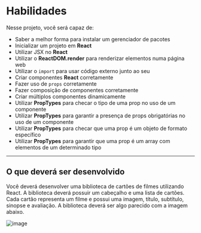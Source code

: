 # Habilidades

  Nesse projeto, você será capaz de:
  - Saber a melhor forma para instalar um gerenciador de pacotes
  - Inicializar um projeto em **React**
  - Utilizar JSX no **React**
  - Utilizar o **ReactDOM.render** para renderizar elementos numa página web
  - Utilizar o `import` para usar código externo junto ao seu
  - Criar componentes **React** corretamente
  - Fazer uso de `props` corretamente
  - Fazer composição de componentes corretamente
  - Criar múltiplos componentes dinamicamente
  - Utilizar **PropTypes** para checar o tipo de uma prop no uso de um componente
  - Utilizar **PropTypes** para garantir a presença de props obrigatórias no uso de um componente
  - Utilizar **PropTypes** para checar que uma prop é um objeto de formato específico
  - Utilizar **PropTypes** para garantir que uma prop é um array com elementos de um determinado tipo

---

## O que deverá ser desenvolvido

Você deverá desenvolver uma biblioteca de cartões de filmes utilizando React. A biblioteca deverá possuir um cabeçalho e uma lista de cartões. Cada cartão representa um filme e possui uma imagem, título, subtítulo, sinopse e avaliação. A biblioteca deverá ser algo parecido com a imagem abaixo.

![image](preview.png)
